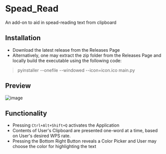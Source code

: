 # Spead_Read
An add-on to aid in spead-reading text from clipboard

## Installation
- Download the latest release from the Releases Page
- Alternatively, one may extract the zip folder from the Releases Page and locally build the executable using the following code:
> pyinstaller --onefile --windowed --icon=icon.ico main.py

## Preview
![image](https://github.com/user-attachments/assets/5aa7d158-7388-4e1c-a3fb-6df0204453e5)

## Functionality
- Pressing `Ctrl+Alt+Shift+Q` activates the Application
- Contents of User's Clipboard are presented one-word at a time, based on User's desired WPS rate.
- Pressing the Bottom Right Button reveals a Color Picker and User may choose the color for highlighting the text
